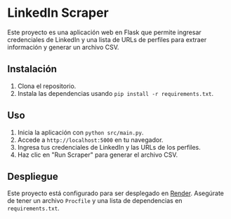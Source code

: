 # LinkedIn Scraper

Este proyecto es una aplicación web en Flask que permite ingresar credenciales de LinkedIn y una lista de URLs de perfiles para extraer información y generar un archivo CSV.

## Instalación

1. Clona el repositorio.
2. Instala las dependencias usando `pip install -r requirements.txt`.

## Uso

1. Inicia la aplicación con `python src/main.py`.
2. Accede a `http://localhost:5000` en tu navegador.
3. Ingresa tus credenciales de LinkedIn y las URLs de los perfiles.
4. Haz clic en "Run Scraper" para generar el archivo CSV.

## Despliegue

Este proyecto está configurado para ser desplegado en [Render](https://render.com/). Asegúrate de tener un archivo `Procfile` y una lista de dependencias en `requirements.txt`.

